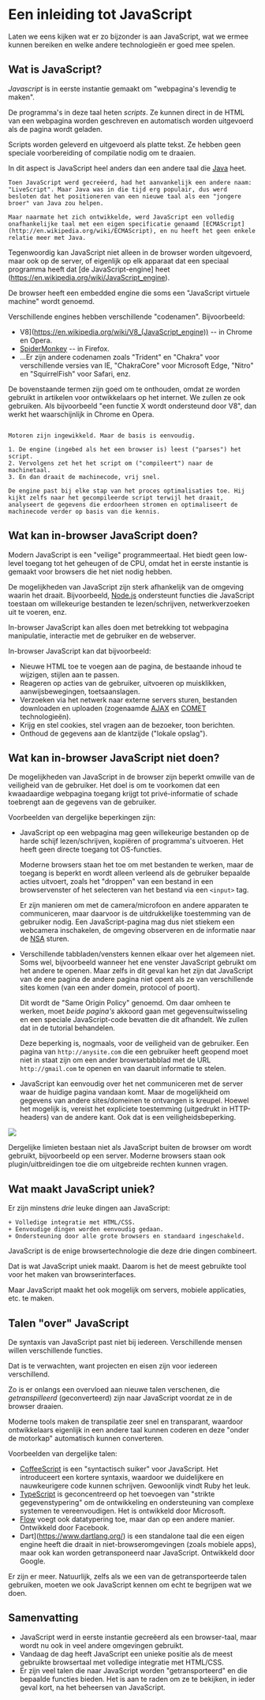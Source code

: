 # Een inleiding tot JavaScript

Laten we eens kijken wat er zo bijzonder is aan JavaScript, wat we ermee kunnen bereiken en welke andere technologieën er goed mee spelen.

## Wat is JavaScript?

*Javascript* is in eerste instantie gemaakt om "webpagina's levendig te maken".

De programma's in deze taal heten *scripts*. Ze kunnen direct in de HTML van een webpagina worden geschreven en automatisch worden uitgevoerd als de pagina wordt geladen.

Scripts worden geleverd en uitgevoerd als platte tekst. Ze hebben geen speciale voorbereiding of compilatie nodig om te draaien.

In dit aspect is JavaScript heel anders dan een andere taal die [Java](https://en.wikipedia.org/wiki/Java_(programming_language)) heet.

```smart header="Waarom heet het <u>Java</u>Script?".
Toen JavaScript werd gecreëerd, had het aanvankelijk een andere naam: "LiveScript". Maar Java was in die tijd erg populair, dus werd besloten dat het positioneren van een nieuwe taal als een "jongere broer" van Java zou helpen.

Maar naarmate het zich ontwikkelde, werd JavaScript een volledig onafhankelijke taal met een eigen specificatie genaamd [ECMAScript](http://en.wikipedia.org/wiki/ECMAScript), en nu heeft het geen enkele relatie meer met Java.
```

Tegenwoordig kan JavaScript niet alleen in de browser worden uitgevoerd, maar ook op de server, of eigenlijk op elk apparaat dat een speciaal programma heeft dat [de JavaScript-engine] heet (https://en.wikipedia.org/wiki/JavaScript_engine).

De browser heeft een embedded engine die soms een "JavaScript virtuele machine" wordt genoemd.

Verschillende engines hebben verschillende "codenamen". Bijvoorbeeld:

- V8](https://en.wikipedia.org/wiki/V8_(JavaScript_engine)) -- in Chrome en Opera.
- [SpiderMonkey](https://en.wikipedia.org/wiki/SpiderMonkey) -- in Firefox.
- ...Er zijn andere codenamen zoals "Trident" en "Chakra" voor verschillende versies van IE, "ChakraCore" voor Microsoft Edge, "Nitro" en "SquirrelFish" voor Safari, enz.

De bovenstaande termen zijn goed om te onthouden, omdat ze worden gebruikt in artikelen voor ontwikkelaars op het internet. We zullen ze ook gebruiken. Als bijvoorbeeld "een functie X wordt ondersteund door V8", dan werkt het waarschijnlijk in Chrome en Opera.

```smart header="Hoe werken de engines?"

Motoren zijn ingewikkeld. Maar de basis is eenvoudig.

1. De engine (ingebed als het een browser is) leest ("parses") het script.
2. Vervolgens zet het het script om ("compileert") naar de machinetaal.
3. En dan draait de machinecode, vrij snel.

De engine past bij elke stap van het proces optimalisaties toe. Hij kijkt zelfs naar het gecompileerde script terwijl het draait, analyseert de gegevens die erdoorheen stromen en optimaliseert de machinecode verder op basis van die kennis.
```

## Wat kan in-browser JavaScript doen?

Modern JavaScript is een "veilige" programmeertaal. Het biedt geen low-level toegang tot het geheugen of de CPU, omdat het in eerste instantie is gemaakt voor browsers die het niet nodig hebben.

De mogelijkheden van JavaScript zijn sterk afhankelijk van de omgeving waarin het draait. Bijvoorbeeld, [Node.js](https://wikipedia.org/wiki/Node.js) ondersteunt functies die JavaScript toestaan om willekeurige bestanden te lezen/schrijven, netwerkverzoeken uit te voeren, enz.

In-browser JavaScript kan alles doen met betrekking tot webpagina manipulatie, interactie met de gebruiker en de webserver.

In-browser JavaScript kan dat bijvoorbeeld:

- Nieuwe HTML toe te voegen aan de pagina, de bestaande inhoud te wijzigen, stijlen aan te passen.
- Reageren op acties van de gebruiker, uitvoeren op muisklikken, aanwijsbewegingen, toetsaanslagen.
- Verzoeken via het netwerk naar externe servers sturen, bestanden downloaden en uploaden (zogenaamde [AJAX](https://en.wikipedia.org/wiki/Ajax_(programmering)) en [COMET](https://en.wikipedia.org/wiki/Comet_(programmering)) technologieën).
- Krijg en stel cookies, stel vragen aan de bezoeker, toon berichten.
- Onthoud de gegevens aan de klantzijde ("lokale opslag").

## Wat kan in-browser JavaScript niet doen?

De mogelijkheden van JavaScript in de browser zijn beperkt omwille van de veiligheid van de gebruiker. Het doel is om te voorkomen dat een kwaadaardige webpagina toegang krijgt tot privé-informatie of schade toebrengt aan de gegevens van de gebruiker.

Voorbeelden van dergelijke beperkingen zijn:

- JavaScript op een webpagina mag geen willekeurige bestanden op de harde schijf lezen/schrijven, kopiëren of programma's uitvoeren. Het heeft geen directe toegang tot OS-functies.

    Moderne browsers staan het toe om met bestanden te werken, maar de toegang is beperkt en wordt alleen verleend als de gebruiker bepaalde acties uitvoert, zoals het "droppen" van een bestand in een browservenster of het selecteren van het bestand via een `<input>` tag.

    Er zijn manieren om met de camera/microfoon en andere apparaten te communiceren, maar daarvoor is de uitdrukkelijke toestemming van de gebruiker nodig. Een JavaScript-pagina mag dus niet stiekem een webcamera inschakelen, de omgeving observeren en de informatie naar de [NSA](https://en.wikipedia.org/wiki/National_Security_Agency) sturen.
- Verschillende tabbladen/vensters kennen elkaar over het algemeen niet. Soms wel, bijvoorbeeld wanneer het ene venster JavaScript gebruikt om het andere te openen. Maar zelfs in dit geval kan het zijn dat JavaScript van de ene pagina de andere pagina niet opent als ze van verschillende sites komen (van een ander domein, protocol of poort).

    Dit wordt de "Same Origin Policy" genoemd. Om daar omheen te werken, moet *beide pagina's* akkoord gaan met gegevensuitwisseling en een speciale JavaScript-code bevatten die dit afhandelt. We zullen dat in de tutorial behandelen.

    Deze beperking is, nogmaals, voor de veiligheid van de gebruiker. Een pagina van `http://anysite.com` die een gebruiker heeft geopend moet niet in staat zijn om een ander browsertabblad met de URL `http://gmail.com` te openen en van daaruit informatie te stelen.
- JavaScript kan eenvoudig over het net communiceren met de server waar de huidige pagina vandaan komt. Maar de mogelijkheid om gegevens van andere sites/domeinen te ontvangen is kreupel. Hoewel het mogelijk is, vereist het expliciete toestemming (uitgedrukt in HTTP-headers) van de andere kant. Ook dat is een veiligheidsbeperking.

![](limitations.svg)

Dergelijke limieten bestaan niet als JavaScript buiten de browser om wordt gebruikt, bijvoorbeeld op een server. Moderne browsers staan ook plugin/uitbreidingen toe die om uitgebreide rechten kunnen vragen.

## Wat maakt JavaScript uniek?

Er zijn minstens *drie* leuke dingen aan JavaScript:

```vergelijken
+ Volledige integratie met HTML/CSS.
+ Eenvoudige dingen worden eenvoudig gedaan.
+ Ondersteuning door alle grote browsers en standaard ingeschakeld.
```
JavaScript is de enige browsertechnologie die deze drie dingen combineert.

Dat is wat JavaScript uniek maakt. Daarom is het de meest gebruikte tool voor het maken van browserinterfaces.

Maar JavaScript maakt het ook mogelijk om servers, mobiele applicaties, etc. te maken.

## Talen "over" JavaScript

De syntaxis van JavaScript past niet bij iedereen. Verschillende mensen willen verschillende functies.

Dat is te verwachten, want projecten en eisen zijn voor iedereen verschillend.

Zo is er onlangs een overvloed aan nieuwe talen verschenen, die *getranspilleerd* (geconverteerd) zijn naar JavaScript voordat ze in de browser draaien.

Moderne tools maken de transpilatie zeer snel en transparant, waardoor ontwikkelaars eigenlijk in een andere taal kunnen coderen en deze "onder de motorkap" automatisch kunnen converteren.

Voorbeelden van dergelijke talen:

- [CoffeeScript](http://coffeescript.org/) is een "syntactisch suiker" voor JavaScript. Het introduceert een kortere syntaxis, waardoor we duidelijkere en nauwkeurigere code kunnen schrijven. Gewoonlijk vindt Ruby het leuk.
- [TypeScript](http://www.typescriptlang.org/) is geconcentreerd op het toevoegen van "strikte gegevenstypering" om de ontwikkeling en ondersteuning van complexe systemen te vereenvoudigen. Het is ontwikkeld door Microsoft.
- [Flow](http://flow.org/) voegt ook datatypering toe, maar dan op een andere manier. Ontwikkeld door Facebook.
- Dart](https://www.dartlang.org/) is een standalone taal die een eigen engine heeft die draait in niet-browseromgevingen (zoals mobiele apps), maar ook kan worden getransponeerd naar JavaScript. Ontwikkeld door Google.

Er zijn er meer. Natuurlijk, zelfs als we een van de getransporteerde talen gebruiken, moeten we ook JavaScript kennen om echt te begrijpen wat we doen.

## Samenvatting

- JavaScript werd in eerste instantie gecreëerd als een browser-taal, maar wordt nu ook in veel andere omgevingen gebruikt.
- Vandaag de dag heeft JavaScript een unieke positie als de meest gebruikte browsertaal met volledige integratie met HTML/CSS.
- Er zijn veel talen die naar JavaScript worden "getransporteerd" en die bepaalde functies bieden. Het is aan te raden om ze te bekijken, in ieder geval kort, na het beheersen van JavaScript.
